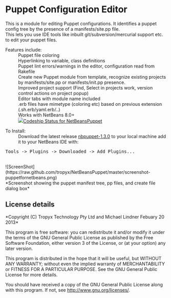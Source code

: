 Puppet Configuration Editor
==============

This is a module for editing Puppet configurations.  It identifies a puppet config tree by the presence of a manifests/site.pp file.
<br>
This lets you use IDE tools like inbuilt git/subversion/mercurial support etc. to edit your puppet files.

<dl>
    <dt>Features include:</dt>

   <dd>Puppet file coloring</dd>
   <dd>Hyperlinking to variable, class definitions</dd>
   <dd>Puppet lint errors/warnings in the editor, configuration read from Rakefile</dd>
   <dd>Create new Puppet module from template, recognize existing projects by manifests/site.pp or manifests/init.pp presence.</dd>
   <dd>Improved project support (Find, Select in projects work, version control actions on project popup)</dd>    
   <dd>Editor tabs with module name included</dd>
   <dd>.erb files have mimetype (coloring etc) based on previous extension (.sh.erb/yaml.erb/..)</dd>
   <dd>Works with NetBeans 8.0+</dd>
   <dd><a href="https://www.codeship.io/projects/41169"><img src="https://www.codeship.io/projects/fc108f80-35b9-0132-1d49-7a12fe8c1dfc/status">Codeship Status for NetBeansPuppet</a>
</dl>

<dl>
  <dt>To Install:</dt>
  <dd>Download the latest release <a href="https://github.com/tropyx/NetBeansPuppet/releases/tag/v1.3.0">nbpuppet-1.3.0</a> to your local machine
  add it to your NetBeans IDE with:</dd>
</dl>
<pre>
Tools -> Plugins -> Downloaded -> Add Plugins...
</pre>
<br>
![ScreenShot](https://raw.github.com/tropyx/NetBeansPuppet/master/screenshot-puppetfornetbeans.png)
<br>
*Screenshot showing the puppet manifest tree, pp files, and create file dialog box*
<br>
<h2>License details</h2>
*Copyright (C) Tropyx Technology Pty Ltd and Michael Lindner Febuary 20 2013*

 This program is free software: you can redistribute it and/or modify
 it under the terms of the GNU General Public License as published by
 the Free Software Foundation, either version 3 of the License, or
 (at your option) any later version.
 
 This program is distributed in the hope that it will be useful,
 but WITHOUT ANY WARRANTY; without even the implied warranty of
 MERCHANTABILITY or FITNESS FOR A PARTICULAR PURPOSE.  See the
 GNU General Public License for more details.

 You should have received a copy of the GNU General Public License
 along with this program.  If not, see <http://www.gnu.org/licenses/>.
